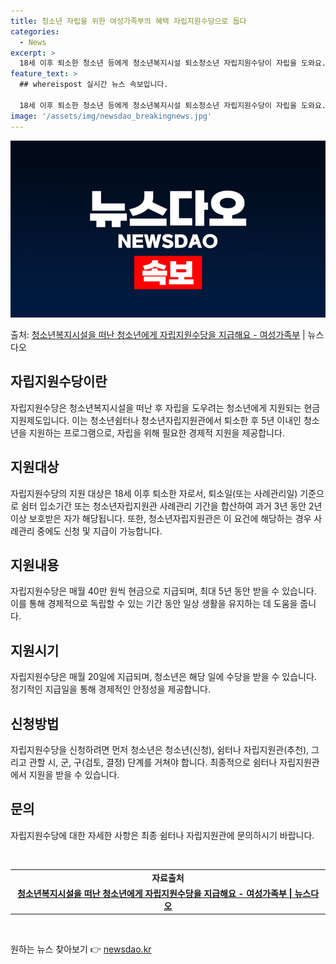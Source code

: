 ```yaml
---
title: 청소년 자립을 위한 여성가족부의 혜택 자립지원수당으로 돕다
categories:
  - News
excerpt: >
  18세 이후 퇴소한 청소년 등에게 청소년복지시설 퇴소청소년 자립지원수당이 자립을 도와요.  ▲ 지원대상   …
feature_text: >
  ## whereispost 실시간 뉴스 속보입니다.

  18세 이후 퇴소한 청소년 등에게 청소년복지시설 퇴소청소년 자립지원수당이 자립을 도와요.  ▲ 지원대상   …
image: '/assets/img/newsdao_breakingnews.jpg'
---
```


![뉴스다오 속보](/assets/img/newsdao_breakingnews.jpg)

<p>출처: <a href="https://newsdao.kr/3848" rel="dofollow">청소년복지시설을 떠난 청소년에게 자립지원수당을 지급해요 - 여성가족부</a> | 뉴스다오</p>

<h2 data-ke-size="size26">자립지원수당이란</h2>
<p data-ke-size="size16">자립지원수당은 청소년복지시설을 떠난 후 자립을 도우려는 청소년에게 지원되는 현금 지원제도입니다. 이는 청소년쉼터나 청소년자립지원관에서 퇴소한 후 5년 이내인 청소년을 지원하는 프로그램으로, 자립을 위해 필요한 경제적 지원을 제공합니다.</p>

<h2 data-ke-size="size26">지원대상</h2>
<p data-ke-size="size16">자립지원수당의 지원 대상은 18세 이후 퇴소한 자로서, 퇴소일(또는 사례관리일) 기준으로 쉼터 입소기간 또는 청소년자립지원관 사례관리 기간을 합산하여 과거 3년 동안 2년 이상 보호받은 자가 해당됩니다. 또한, 청소년자립지원관은 이 요건에 해당하는 경우 사례관리 중에도 신청 및 지급이 가능합니다.</p>

<h2 data-ke-size="size26">지원내용</h2>
<p data-ke-size="size16">자립지원수당은 매월 40만 원씩 현금으로 지급되며, 최대 5년 동안 받을 수 있습니다. 이를 통해 경제적으로 독립할 수 있는 기간 동안 일상 생활을 유지하는 데 도움을 줍니다.</p>

<h2 data-ke-size="size26">지원시기</h2>
<p data-ke-size="size16">자립지원수당은 매월 20일에 지급되며, 청소년은 해당 일에 수당을 받을 수 있습니다. 정기적인 지급일을 통해 경제적인 안정성을 제공합니다.</p>

<h2 data-ke-size="size26">신청방법</h2>
<p data-ke-size="size16">자립지원수당을 신청하려면 먼저 청소년은 청소년(신청), 쉼터나 자립지원관(추천), 그리고 관할 시, 군, 구(검토, 결정) 단계를 거쳐야 합니다. 최종적으로 쉼터나 자립지원관에서 지원을 받을 수 있습니다.</p>

<h2 data-ke-size="size26">문의</h2>
<p data-ke-size="size16">자립지원수당에 대한 자세한 사항은 최종 쉼터나 자립지원관에 문의하시기 바랍니다.</p>
<p data-ke-size="size16">&nbsp;</p>
<table>
<tbody>
<tr>
<td style="text-align: center; height: 17px;"><b>자료출처</b></td>
</tr>
<tr>
<td style="text-align: center; height: 17px;"><a href="https://newsdao.kr/3848"><b>청소년복지시설을 떠난 청소년에게 자립지원수당을 지급해요 - 여성가족부 | 뉴스다오</b></a></td>
</tr>
</tbody>
</table>
<p data-ke-size="size16">&nbsp;</p> 

원하는 뉴스 찾아보기 👉 <a href="https://newsdao.kr" rel="dofollow">newsdao.kr</a>


